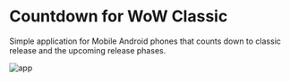 # Countdown for WoW Classic
 Simple application for Mobile Android phones that counts down to classic release and the upcoming release phases.

![app](https://imgur.com/r3NpgjT.png)
